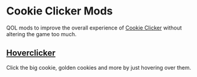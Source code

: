 # Cookie Clicker Mods

QOL mods to improve the overall experience of [Cookie Clicker](https://orteil.dashnet.org/cookieclicker/) without altering the game too much.

## [Hoverclicker](./hoverclicker/README.md)

Click the big cookie, golden cookies and more by just hovering over them.
